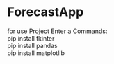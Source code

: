 # ForecastApp

for use Project Enter a Commands:<br/>
pip install tkinter<br/>
pip install pandas<br/>
pip install matplotlib<br/>